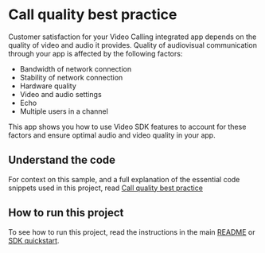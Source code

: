 # Call quality best practice

Customer satisfaction for your Video Calling integrated app depends on the quality of video and audio it provides. Quality of audiovisual communication through your app is affected by the following factors:

- Bandwidth of network connection
- Stability of network connection
- Hardware quality
- Video and audio settings
- Echo
- Multiple users in a channel

This app shows you how to use Video SDK features to account for these factors and ensure optimal audio and video quality in your app.



## Understand the code

For context on this sample, and a full explanation of the essential code snippets used in this project, read [Call quality best practice](https://docs-beta.agora.io/en/video-calling/develop/ensure-channel-quality)


## How to run this project

To see how to run this project, read the instructions in the main [README](../../README.md) or [SDK quickstart](https://docs.agora.io/en/video-calling/get-started/get-started-sdk).


